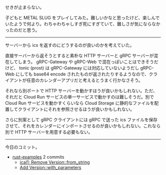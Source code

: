 せきが止まらない。

子どもと METAL SLUG をプレイしてみた。難しいかなと思ったけど、楽しんでいたようで何より。わちゃわちゃしすぎ死にすぎていて、難しさが気にならなかったのだと思う。

---

サーバーから ics を返すのにどうするのが良いのかを考えていた。

直接サーバーから返そうとすると素朴な HTTP サーバーと gRPC サーバーが混在してしまう。 gRPC-Gateway や gRPC-Web で混在っぽいことはできそうだけど、 tonic (prost) は gRPC-Gateway には対応していないようだし gRPC-Web にしても base64 encode されたものが返されたりするようなので、クライアントが任意のカレンダーアプリだと考えるとうまく行かなさそう。

それなら別ポートで HTTP サーバーを動かすほうが良いかもしれない。ただ、それだと Cloud Run サービスの単一サービスで動かすのは難しそうだ。別で Cloud Run サービスを動かすくらいなら Cloud Storage に静的なファイルを配置してクライアントにそれを参照させるほうが良いかもしれない。

さらに別案として gRPC クライアントには gRPC で送った ics ファイルを保存させて、それをカレンダーにインポートさせるのが良いかもしれない。これなら別で HTTP サーバーを用意する必要もない。

---

今日のコミット。

- [rust-examples](https://github.com/bouzuya/rust-examples) 2 commits
  - [ical1: Remove Version::from_string](https://github.com/bouzuya/rust-examples/commit/5e54989928d9a9eb495ddb9f9f27d53d55f410d3)
  - [Add Version::with_parameters](https://github.com/bouzuya/rust-examples/commit/8ddbdaf3e4ba78364121be5fccb03063f1de5e32)

